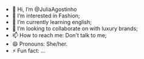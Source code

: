 - 👋 Hi, I’m @JuliaAgostinho
- 👀 I’m interested in Fashion;
- 🌱 I’m currently learning english;
- 💞️ I’m looking to collaborate on with luxury brands;
- 📫 How to reach me: Don't talk to me;
- 😄 Pronouns: She/her.
- ⚡ Fun fact: ...

<!---
JuliaAgostinho/JuliaAgostinho is a ✨ special ✨ repository because its `README.md` (this file) appears on your GitHub profile.
You can click the Preview link to take a look at your changes.
--->
